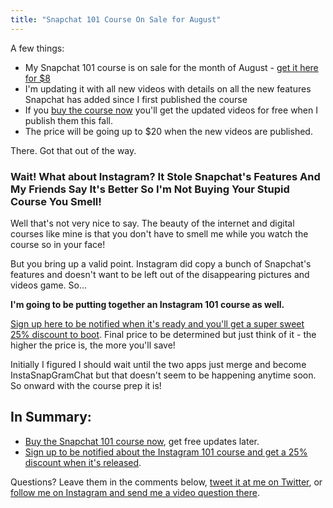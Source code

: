 ```yaml
---
title: "Snapchat 101 Course On Sale for August"
---
```

<p>A few things:</p>
<ul>
<li>My Snapchat 101 course is on sale for the month of August - <a href="https://courses.chrisenns.com/snapchat-101?coupon=PUKINGRAINBOWS">get it here for $8</a></li>
<li>I'm updating it with all new videos with details on all the new features Snapchat has added since I first published the course</li>
<li>If you <a href="https://courses.chrisenns.com/snapchat-101?coupon=PUKINGRAINBOWS">buy the course now</a> you'll get the updated videos for free when I publish them this fall.</li>
<li>The price will be going up to $20 when the new videos are published.</li>
</ul>
<p>There. Got that out of the way.</p>
<h3>Wait! What about Instagram? It Stole Snapchat's Features And My Friends Say It's Better So I'm Not Buying Your Stupid Course You Smell!</h3>
<p>Well that's not very nice to say. The beauty of the internet and digital courses like mine is that you don't have to smell me while you watch the course so in your face!</p>
<p>But you bring up a valid point. Instagram did copy a bunch of Snapchat's features and doesn't want to be left out of the disappearing pictures and videos game. So...</p>
<p><strong>I'm going to be putting together an Instagram 101 course as well.</strong></p>
<p><a href="https://courses.chrisenns.com/instagram-101-course">Sign up here to be notified when it's ready and you'll get a super sweet 25% discount to boot</a>. Final price to be determined but just think of it - the higher the price is, the more you'll save!</p>
<p>Initially I figured I should wait until the two apps just merge and become InstaSnapGramChat but that doesn't seem to be happening anytime soon. So onward with the course prep it is!</p>
<h2>In Summary:</h2>
<ul>
<li><a href="https://courses.chrisenns.com/snapchat-101?coupon=PUKINGRAINBOWS">Buy the Snapchat 101 course now</a>, get free updates later.</li>
<li><a href="https://courses.chrisenns.com/instagram-101-course">Sign up to be notified about the Instagram 101 course and get a 25% discount when it's released</a>.</li>
</ul>
<p>Questions? Leave them in the comments below, <a href="https://twitter.com/ichris">tweet it at me on Twitter</a>, or <a href="https://instagram.com/ichrisv2/">follow me on Instagram and send me a video question there</a>.</p>
